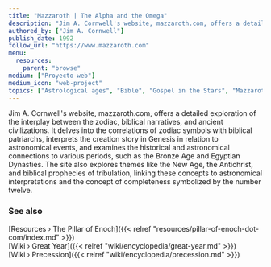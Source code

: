 ```yaml
---
title: "Mazzaroth | The Alpha and the Omega"
description: "Jim A. Cornwell's website, mazzaroth.com, offers a detailed exploration of the interplay between the zodiac, biblical narratives, and ancient civilizations. It delves into the correlations of zodiac symbols with biblical patriarchs, interprets the creation story in Genesis in relation to astronomical events, and examines the historical and astronomical connections to various periods, such as the Bronze Age and Egyptian Dynasties. The site also explores themes like the New Age, the Antichrist, and biblical prophecies of tribulation, linking these concepts to astronomical interpretations and the concept of completeness symbolized by the number twelve."
authored_by: ["Jim A. Cornwell"]
publish_date: 1992
follow_url: "https://www.mazzaroth.com"
menu:
  resources:
    parent: "browse"
medium: ["Proyecto web"]
medium_icon: "web-project"
topics: ["Astrological ages", "Bible", "Gospel in the Stars", "Mazzaroth", "Mythology", "Precession"]
---
```


Jim A. Cornwell's website, mazzaroth.com, offers a detailed exploration of the interplay between the zodiac, biblical narratives, and ancient civilizations. It delves into the correlations of zodiac symbols with biblical patriarchs, interprets the creation story in Genesis in relation to astronomical events, and examines the historical and astronomical connections to various periods, such as the Bronze Age and Egyptian Dynasties. The site also explores themes like the New Age, the Antichrist, and biblical prophecies of tribulation, linking these concepts to astronomical interpretations and the concept of completeness symbolized by the number twelve.

### See also

[Resources › The Pillar of Enoch]({{< relref "resources/pillar-of-enoch-dot-com/index.md" >}})</br>
[Wiki › Great Year]({{< relref "wiki/encyclopedia/great-year.md" >}})</br>
[Wiki › Precession]({{< relref "wiki/encyclopedia/precession.md" >}})</br>
